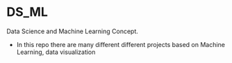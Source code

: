 # DS_ML
Data Science and Machine Learning Concept.
- In this repo there are many different different projects based on Machine Learning, data visualization
